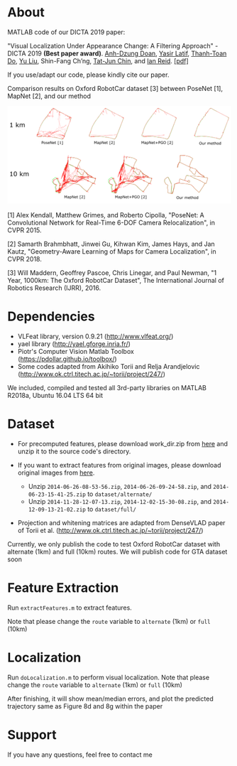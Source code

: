 About
============
MATLAB code of our DICTA 2019 paper:

"Visual Localization Under Appearance Change: A Filtering Approach" - DICTA 2019 **(Best paper award)**. [Anh-Dzung Doan](https://sites.google.com/view/dzungdoan/home), [Yasir Latif](http://ylatif.github.io/), [Thanh-Toan Do](https://sites.google.com/view/thanhtoando/home), [Yu Liu](https://sites.google.com/site/yuliuunilau/home), Shin-Fang Ch’ng, [Tat-Jun Chin](https://cs.adelaide.edu.au/~tjchin/doku.php), and [Ian Reid](https://cs.adelaide.edu.au/~ianr/). [[pdf]](https://arxiv.org/abs/1811.08063)

If you use/adapt our code, please kindly cite our paper.

Comparison results on Oxford RobotCar dataset [3] between PoseNet [1], MapNet [2], and our method

![Result on Oxford RobotCar](result.png)

[1] Alex Kendall, Matthew Grimes, and Roberto Cipolla, "PoseNet: A Convolutional Network for Real-Time 6-DOF Camera Relocalization", in CVPR 2015.

[2] Samarth Brahmbhatt, Jinwei Gu, Kihwan Kim, James Hays, and Jan Kautz, "Geometry-Aware Learning of Maps for Camera Localization", in CVPR 2018.

[3] Will Maddern, Geoffrey Pascoe, Chris Linegar, and Paul Newman, "1 Year, 1000km: The Oxford RobotCar Dataset", The International Journal of Robotics Research (IJRR), 2016.

Dependencies
============

+ VLFeat library, version 0.9.21 (http://www.vlfeat.org/)
+ yael library (http://yael.gforge.inria.fr/)
+ Piotr's Computer Vision Matlab Toolbox (https://pdollar.github.io/toolbox/)
+ Some codes adapted from Akihiko Torii and Relja Arandjelovic (http://www.ok.ctrl.titech.ac.jp/~torii/project/247/)

We included, compiled and tested all 3rd-party libraries on MATLAB R2018a, Ubuntu 16.04 LTS 64 bit

Dataset
============

+ For precomputed features, please download work_dir.zip from [here](https://universityofadelaide.box.com/s/oiyp79si64713qrmt8tsytdwi7zdhxyk)
and unzip it to the source code's directory.

+ If you want to extract features from original images, please download original images from [here](https://universityofadelaide.box.com/s/5ns92t1lfn49v2xppkjk12sk1e6oue7w).
	- Unzip `2014-06-26-08-53-56.zip`, `2014-06-26-09-24-58.zip`, and `2014-06-23-15-41-25.zip` to `dataset/alternate/`
	- Unzip `2014-11-28-12-07-13.zip`, `2014-12-02-15-30-08.zip`, and `2014-12-09-13-21-02.zip` to `dataset/full/`

+ Projection and whitening matrices are adapted from DenseVLAD paper of Torii et al. (http://www.ok.ctrl.titech.ac.jp/~torii/project/247/)

Currently, we only publish the code to test Oxford RobotCar dataset with alternate (1km) and full (10km) routes.
We will publish code for GTA dataset soon

Feature Extraction
============

Run `extractFeatures.m` to extract features. 

Note that please change the `route` variable to `alternate` (1km) or `full` (10km)


Localization
============

Run `doLocalization.m` to perform visual localization. 
Note that please change the `route` variable to `alternate` (1km) or `full` (10km)

After finishing, it will show mean/median errors, and plot the predicted trajectory same as Figure 8d and 8g within the paper

Support
============

If you have any questions, feel free to contact me
